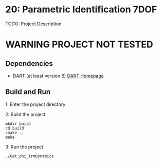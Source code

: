 # 20: Parametric Identification 7DOF
TODO: Project Description

# WARNING PROJECT NOT TESTED

## Dependencies
- DART (at least version 6) [DART Homepage](https://dartsim.github.io)

## Build and Run
1: Enter the project directory

2: Build the project

    mkdir build
    cd build
    cmake ..
    make

3: Run the project

    ./Get_phi_ArmDynamics
